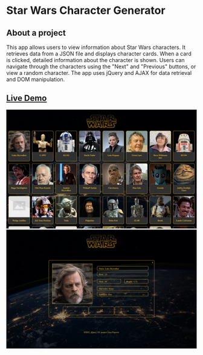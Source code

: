 # Star Wars Character Generator
## About a project
This app allows users to view information about Star Wars characters. It retrieves data from a JSON file and displays character cards. When a card is clicked, detailed information about the character is shown. Users can navigate through the characters using the "Next" and "Previous" buttons, or view a random character. The app uses jQuery and AJAX for data retrieval and DOM manipulation.

## [Live Demo](https://rainbow-profiterole-bf35a3.netlify.app/)


![Screenshot](sw-image.jpeg)
![Screenshot](sw-single.jpeg)
